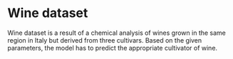 # Wine dataset 

Wine dataset is a result of a chemical analysis of wines grown in the same region in Italy but derived from three cultivars. Based on the given parameters, the model has to predict the appropriate cultivator of wine.
